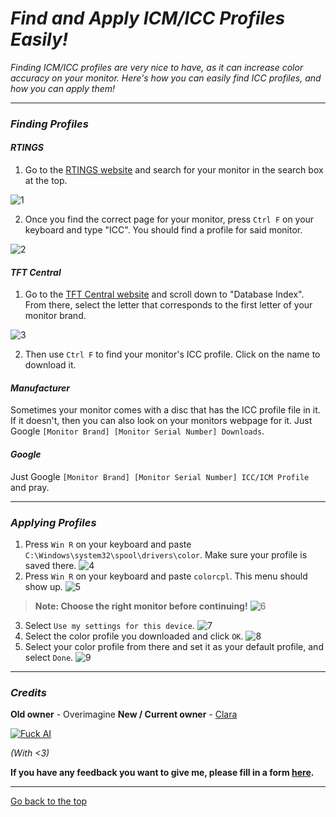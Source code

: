 # *Find and Apply ICM/ICC Profiles Easily!*

*Finding ICM/ICC profiles are very nice to have, as it can increase color accuracy on your monitor. Here's how you can easily find ICC profiles, and how you can apply them!*

---

### *Finding Profiles*

#### *RTINGS*
1. Go to the [RTINGS website](https://www.rtings.com) and search for your monitor in the search box at the top.

![1](https://files.catbox.moe/wg1two.png)  

2. Once you find the correct page for your monitor, press `Ctrl F` on your keyboard and type "ICC". You should find a profile for said monitor.

![2](https://files.catbox.moe/eq11cm.png)  

#### *TFT Central*
1. Go to the [TFT Central website](https://tftcentral.co.uk/articles/icc_profiles) and scroll down to "Database Index". From there, select the letter that corresponds to the first letter of your monitor brand.

![3](https://files.catbox.moe/ttea5x.png)  

2. Then use `Ctrl F` to find your monitor's ICC profile. Click on the name to download it.

#### *Manufacturer*
Sometimes your monitor comes with a disc that has the ICC profile file in it. If it doesn't, then you can also look on your monitors webpage for it. Just Google `[Monitor Brand] [Monitor Serial Number] Downloads`.

#### *Google*
Just Google `[Monitor Brand] [Monitor Serial Number] ICC/ICM Profile` and pray.

---

### *Applying Profiles*

1. Press `Win R` on your keyboard and paste `C:\Windows\system32\spool\drivers\color`. Make sure your profile is saved there.
![4](https://files.catbox.moe/p2d1xy.png)   
2. Press `Win R` on your keyboard and paste `colorcpl`. This menu should show up.
![5](https://files.catbox.moe/kami6c.png)  
> **Note: Choose the right monitor before continuing!**
![6](https://files.catbox.moe/pc6lv6.png)  
3. Select `Use my settings for this device`.
![7](https://files.catbox.moe/sd1d09.png)  
4. Select the color profile you downloaded and click `OK`.
![8](https://files.catbox.moe/93umvn.png)  
5. Select your color profile from there and set it as your default profile, and select `Done`.
![9](https://files.catbox.moe/mi1gj2.png)  

---

### *Credits*
**Old owner** - Overimagine
**New / Current owner** - [Clara](index.md/#some-stuff-about-me)

[![Fuck AI](https://files.catbox.moe/os5g6k.png)](https://notbyai.fyi)

*(With <3)*

**If you have any feedback you want to give me, please fill in a form [here](https://formulaer.com/f/aa502b70-f46d-4e81-98a2-bd6b2de24540).**

**************
[Go back to the top](#find-and-apply-icmicc-profiles-easily)
